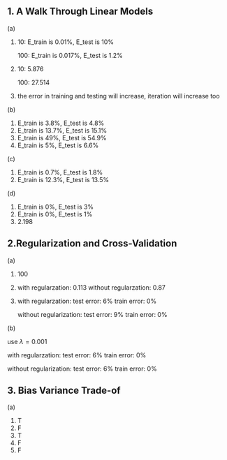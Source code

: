 ## 1. A Walk Through Linear Models

(a)

1. 10: E_train is 0.01%, E_test is 10%

   100: E_train is 0.017%, E_test is 1.2%

2. 10: 5.876

   100: 27.514

3. the error in training and testing will increase, iteration will increase too

(b)

1. E_train is 3.8%, E_test is 4.8%
2. E_train is 13.7%, E_test is 15.1%
3. E_train is 49%, E_test is 54.9%
4. E_train is 5%, E_test is 6.6%

(c)

1. E_train is 0.7%, E_test is 1.8%
2. E_train is 12.3%, E_test is 13.5%

(d)

1. E_train is 0%, E_test is 3%
2. E_train is 0%, E_test is 1%
3. 2.198



## 2.Regularization and Cross-Validation

(a)

1. 100

2. with regularzation: 0.113 without regularzation: 0.87

3. with regularzation: test error: 6% train error: 0%

   without regularization:   test error: 9% train error: 0%

(b)

use $\lambda = 0.001$  

with regularzation: test error: 6% train error: 0%

without regularization:   test error: 6% train error: 0%





## 3. Bias Variance Trade-of

(a)

1. T
2. F
3. T
4. F
5. F



